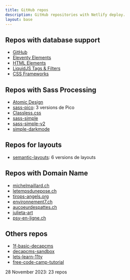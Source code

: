```yaml
---
title: GitHub repos
description: GitHub repositories with Netlify deploy.
layout: base
---
```

## Repos with database support

- [GitHub](https://database-github.netlify.app/)
- [Eleventy Elements](https://database-eleventy.netlify.app/)
- [HTML Elements](https://database-html.netlify.app/)
- [LiquidJS Tags & Filters](https://database-liquid.netlify.app/)
- [CSS Frameworks](https://database-css-frameworks.netlify.app/)

## Repos with Sass Processing

- [Atomic Design](https://sass-atomic-design.netlify.app/)
- [sass-pico](https://sass-pico.netlify.app/): 3 versions de Pico
- [Classless.css](https://sass-classless.netlify.app/)
- [sass-simple](https://sass-simple.netlify.app/)
- [sass-simple-v2](https://sass-simple-v2.netlify.app/)
- [simple-darkmode](https://simple-darkmode.netlify.app/)

## Repos for layouts

- [semantic-layouts](https://semantic-layouts.netlify.app/): 6 versions de layouts

## Repos with Domain Name

- [michelmaillard.ch](https://michelmaillard.ch/)
- [letempsdunepose.ch](https://letempsdunepose.ch/)
- [tirops-angels.org](https://www.tirops-angels.org/)
- [environnement7.ch](https://www.environnement7.ch/)
- [aucoeurdespattes.ch](https://www.aucoeurdespattes.ch/)
- [julieta-art](https://julieta-art.netlify.app/)
- [psy-en-ligne.ch](https://psy-en-ligne.ch/)

## Others repos

- [1f-basic-decapcms](https://1f-basic-decapcms.netlify.app/)
- [decapcms-sandbox](https://decapcms-sandbox.netlify.app/)
- [lets-learn-11ty](https://lets-learn-11ty.netlify.app/)
- [free-code-camp-tutorial](https://free-code-camp-tutorial.netlify.app/)

28 November 2023: 23 repos